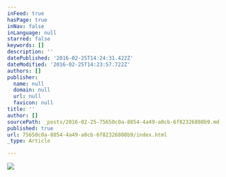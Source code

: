 ```yaml
---
inFeed: true
hasPage: true
inNav: false
inLanguage: null
starred: false
keywords: []
description: ''
datePublished: '2016-02-25T14:24:31.422Z'
dateModified: '2016-02-25T14:23:57.722Z'
authors: []
publisher:
  name: null
  domain: null
  url: null
  favicon: null
title: ''
author: []
sourcePath: _posts/2016-02-25-75650c0a-8854-4a49-a0cb-6f82326808b9.md
published: true
url: 75650c0a-8854-4a49-a0cb-6f82326808b9/index.html
_type: Article

---
```

![](https://the-grid-user-content.s3-us-west-2.amazonaws.com/f522e53c-0d29-4a90-a77d-c2f097680260.png)